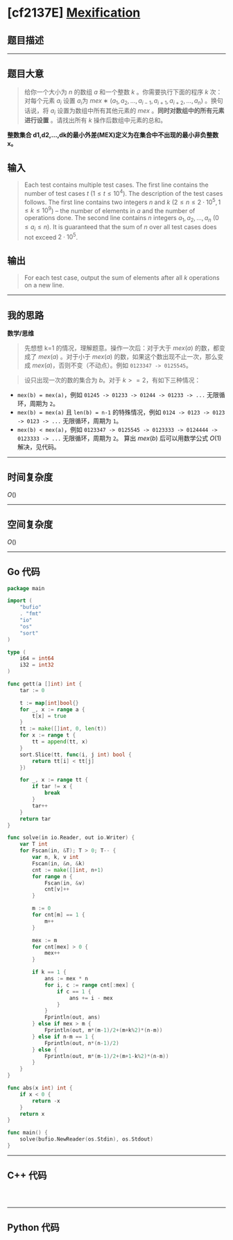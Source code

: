 # [cf2137E] [Mexification](https://codeforces.com/problemset/problem/2137/E)
## 题目描述 

> 

---
## 题目大意

> 给你一个大小为 $n$ 的数组 $a$ 和一个整数 $k$ 。你需要执行下面的程序 $k$ 次：
对每个元素 $a_i$ 设置 $a_i$为 $mex∗(a_1,a_2,…,a_{i−1},a_{i+1},a_{i+2},…,a_n)$ 。换句话说，将 $a_i$ 设置为数组中所有其他元素的 $mex$ 。**同时对数组中的所有元素进行设置** 。请找出所有 $k$ 操作后数组中元素的总和。
> 
 **整数集合 d1,d2,…,dk的最小外差(MEX)定义为在集合中不出现的最小非负整数 x。**



## 输入

> Each test contains multiple test cases. The first line contains the number of test cases $t$ ($1 \le t \le 10^4$). The description of the test cases follows.
The first line contains two integers $n$ and $k$ ($2 \leq n \leq 2\cdot 10^5, 1 \leq k \leq 10^9$) – the number of elements in $a$ and the number of operations done.
The second line contains $n$ integers $a_1,a_2,\ldots,a_n$ ($0 \leq a_i \leq n$).
It is guaranteed that the sum of $n$ over all test cases does not exceed $2\cdot 10^5$.



## 输出

> For each test case, output the sum of elements after all $k$ operations on a new line.

---

## 我的思路
**数学/思维**


> 先想想 k=1 的情况，理解题意。操作一次后：对于大于 $mex(a)$ 的数，都变成了 $mex(a)$ 。对于小于 $mex(a)$ 的数，如果这个数出现不止一次，那么变成 $mex(a)$，否则不变（不动点）。例如 `0123347 -> 0125545`。

> 设只出现一次的数的集合为 $b$。对于 $k>=2$，有如下三种情况：
- `mex(b) = mex(a)`，例如 `01245 -> 01233 -> 01244 -> 01233 -> ...` 无限循环，周期为 `2`。
- `mex(b) = mex(a)` 且 `len(b) = n-1` 的特殊情况，例如 `0124 -> 0123 -> 0123 -> 0123 -> ...` 无限循环，周期为 `1`。
- `mex(b) < mex(a)`，例如 `0123347 -> 0125545 -> 0123333 -> 0124444 -> 0123333 -> ...` 无限循环，周期为 `2`。
算出 $mex(b)$ 后可以用数学公式 $O(1)$ 解决，见代码。


---

## 时间复杂度

$O()$

---

## 空间复杂度

$O()$

---

## Go 代码

```Go
package main

import (
	"bufio"
	. "fmt"
	"io"
	"os"
	"sort"
)

type (
	i64 = int64
	i32 = int32
)

func gett(a []int) int {
	tar := 0

	t := map[int]bool{}
	for _, x := range a {
		t[x] = true
	}
	tt := make([]int, 0, len(t))
	for x := range t {
		tt = append(tt, x)
	}
	sort.Slice(tt, func(i, j int) bool {
		return tt[i] < tt[j]
	})

	for _, x := range tt {
		if tar != x {
			break
		}
		tar++
	}
	return tar
}

func solve(in io.Reader, out io.Writer) {
	var T int
	for Fscan(in, &T); T > 0; T-- {
		var n, k, v int
		Fscan(in, &n, &k)
		cnt := make([]int, n+1)
		for range n {
			Fscan(in, &v)
			cnt[v]++
		}

		m := 0
		for cnt[m] == 1 {
			m++
		}

		mex := m
		for cnt[mex] > 0 {
			mex++
		}

		if k == 1 {
			ans := mex * n
			for i, c := range cnt[:mex] {
				if c == 1 {
					ans += i - mex
				}
			}
			Fprintln(out, ans)
		} else if mex > m {
			Fprintln(out, m*(m-1)/2+(m+k%2)*(n-m))
		} else if n-m == 1 {
			Fprintln(out, n*(n-1)/2)
		} else {
			Fprintln(out, m*(m-1)/2+(m+1-k%2)*(n-m))
		}
	}
}

func abs(x int) int {
	if x < 0 {
		return -x
	}
	return x
}

func main() {
	solve(bufio.NewReader(os.Stdin), os.Stdout)
}

```
---

## C++ 代码

```C++




```
---
## Python 代码

```Python



```
